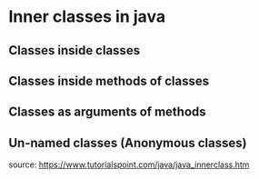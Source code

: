# Inner classes in java

## Classes inside classes

## Classes inside methods of classes

## Classes as arguments of methods

## Un-named classes (Anonymous classes)

source: https://www.tutorialspoint.com/java/java_innerclass.htm